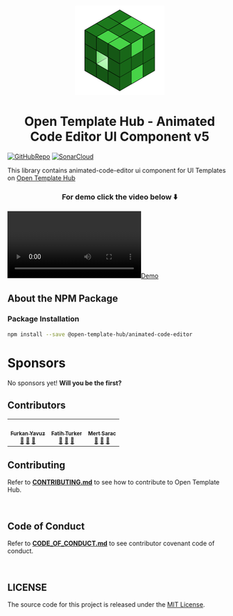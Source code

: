 <p align="center">
   <a href="https://opentemplatehub.com">
    <img src="https://raw.githubusercontent.com/open-template-hub/open-template-hub.github.io/master/assets/logo/brand-logo.png" alt="Logo" width=200>
  </a>
</p>

<h1 align="center">
Open Template Hub - Animated Code Editor UI Component v5
</h1>

[![GitHubRepo](https://img.shields.io/badge/GitHub-Repository-24292e.svg?style=for-the-badge&logo=github)](https://github.com/open-template-hub/animated-code-editor)
[![SonarCloud](https://img.shields.io/sonar/quality_gate/open-template-hub_animated-code-editor?server=https%3A%2F%2Fsonarcloud.io&label=Sonar%20Cloud&style=for-the-badge&logo=sonarcloud)](https://sonarcloud.io/dashboard?id=open-template-hub_animated-code-editor)

This library contains animated-code-editor ui component for UI Templates on [Open Template Hub](https://github.com/open-template-hub)

<h3 align="center">
  For demo click the video below ⬇️
</h3>

<a href="https://opentemplatehub.com/en-US/product/generator/server-generator">

![Demo](https://raw.githubusercontent.com/open-template-hub/open-template-hub.github.io/master/assets/demo/library/videos/animated-code-editor-video-1.mov)

</a>

## About the NPM Package

### Package Installation

```sh
npm install --save @open-template-hub/animated-code-editor
```

# Sponsors

No sponsors yet! **Will you be the first?**

## Contributors

<!-- ALL-CONTRIBUTORS-LIST:START - Do not remove or modify this section -->
<!-- prettier-ignore-start -->
<!-- markdownlint-disable -->
<table>
  <tr>
    <td align="center"><a href="https://github.com/furknyavuz"><img src="https://avatars0.githubusercontent.com/u/2248168?s=460&u=435ef6ade0785a7a135ce56cae751fb3ade1d126&v=4" width="100px;" alt=""/><br /><sub><b>Furkan Yavuz</b></sub></a><br /><a href="https://github.com/open-template-hub/animated-code-editor/issues/created_by/furknyavuz" title="Answering Questions">💬</a> <a href="https://github.com/open-template-hub/animated-code-editor/commits?author=furknyavuz" title="Documentation">📖</a> <a href="https://github.com/open-template-hub/animated-code-editor/pulls?q=is%3Apr+reviewed-by%3Afurknyavuz" title="Reviewed Pull Requests">👀</a></td>
    <td align="center"><a href="https://github.com/fatihturker"><img src="https://avatars1.githubusercontent.com/u/2202179?s=460&u=261b1129e7106c067783cb022ab9999aad833bdc&v=4" width="100px;" alt=""/><br /><sub><b>Fatih Turker</b></sub></a><br /><a href="https://github.com/open-template-hub/animated-code-editor/issues/created_by/fatihturker" title="Answering Questions">💬</a> <a href="https://github.com/open-template-hub/animated-code-editor/commits?author=fatihturker" title="Documentation">📖</a> <a href="https://github.com/open-template-hub/animated-code-editor/pulls?q=is%3Apr+reviewed-by%3Afatihturker" title="Reviewed Pull Requests">👀</a></td>
    <td align="center"><a href="https://github.com/mertlsarac"><img src="https://avatars1.githubusercontent.com/u/38442589?s=400&u=aa3cda11724fc297a0bfa6beb35c9be81687cf3c&v=4" width="100px;" alt=""/><br /><sub><b>Mert Sarac</b></sub></a><br /><a href="https://github.com/open-template-hub/animated-code-editor/issues/created_by/mertlsarac" title="Answering Questions">💬</a> <a href="https://github.com/open-template-hub/animated-code-editor/commits?author=mertlsarac" title="Documentation">📖</a> <a href="https://github.com/open-template-hub/animated-code-editor/pulls?q=is%3Apr+reviewed-by%3Amertlsarac" title="Reviewed Pull Requests">👀</a></td>
  </tr>
</table>

<!-- markdownlint-enable -->
<!-- prettier-ignore-end -->

<!-- ALL-CONTRIBUTORS-LIST:END -->

## Contributing

Refer to **[CONTRIBUTING.md](https://github.com/open-template-hub/.github/blob/master/docs/CONTRIBUTING.md)** to see how to contribute to Open Template Hub.

<br/>

## Code of Conduct

Refer to **[CODE_OF_CONDUCT.md](https://github.com/open-template-hub/.github/blob/master/docs/CODE_OF_CONDUCT.md)** to see contributor covenant code of conduct.

<br/>

## LICENSE

The source code for this project is released under the [MIT License](LICENSE).
